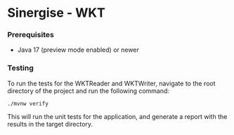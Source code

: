 # Sinergise - WKT

### Prerequisites

* Java 17 (preview mode enabled) or newer

### Testing

To run the tests for the WKTReader and WKTWriter, navigate to the root directory of the project and
run the
following command:

```
./mvnw verify
```

This will run the unit tests for the application, and generate a report with the
results in the target directory.